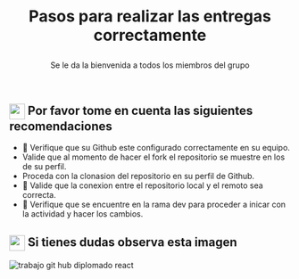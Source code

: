 <h1><p align="center">Pasos para realizar las entregas correctamente</p></h1>



<p align="center">Se le da la bienvenida a todos los miembros del grupo</p><br/>

<summary><h2><img src="https://media.giphy.com/media/UcK7JalnjCz0k/giphy.gif" align="center"
                width="28" /> Por favor tome en cuenta las siguientes recomendaciones</h2></summary>
                
- 🔭 Verifique que su Github este configurado correctamente en su equipo.
-  Valide que al momento de hacer el fork el repositorio se muestre en los de su perfil.
-  Proceda con la clonasion del repositorio en su perfil de Github.
- 🤔 Valide que la conexion entre el repositorio local y el remoto sea correcta.
- 💬 Verifique que se encuentre en la rama dev para proceder a inicar con la actividad y hacer los cambios.

<summary><h2><img src="https://emojis.slackmojis.com/emojis/images/1579216111/7550/pikachu_wave.gif?1579216111" align="center"
                width="28" /> Si tienes dudas observa esta imagen</h2></summary>
                
<p align = "center">

![trabajo git hub diplomado react](https://user-images.githubusercontent.com/54613714/173209805-410278c0-acc2-4342-9b22-46c8cd86c30a.PNG)


</p>


